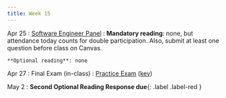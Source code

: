 ```yaml
---
title: Week 15
---
```


Apr 25
: [Software Engineer Panel](https://njit.webex.com/njit/j.php?MTID=mbd7b3aafcb37c1ea74d76cb0846956c9)
  : **Mandatory reading**: none, but attendance today counts for double participation. Also, submit at least one question before
  class on Canvas.

    **Optional reading**: none

Apr 27
: Final Exam (in-class)
  : [Practice Exam](../assets/practice.pdf) ([key](../assets/practice-key.pdf))

May 2
 : **Second Optional Reading Response due**{: .label .label-red } 
